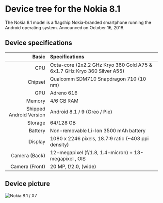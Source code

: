 Device tree for the Nokia 8.1
================================================
The Nokia 8.1 model is a flagship Nokia-branded smartphone running the Android operating system. Announced on October 16, 2018.

## Device specifications
| Basic                   | Specifications                                                                                                                     |
| -----------------------:|:------------------------------------------------------------------------------------------------------------------------------ |
| CPU                     | Octa-core (2x2.2 GHz Kryo 360 Gold A75 & 6x1.7 GHz Kryo 360 Silver A55)                                                                           |
| Chipset                 | Qualcomm SDM710 Snapdragon 710 (10 nm)                                                                                                 |
| GPU                     | Adreno 616                                                                                                                     |
| Memory                  | 4/6 GB RAM                                                                                                                     |
| Shipped Android Version | Android 8.1 / 9 (Oreo / Pie)                                                                                                                            |
| Storage                 | 64/128 GB                                                                                                                          |
| Battery                 | Non-removable Li-Ion 3500 mAh battery                                                                                           |
| Display                 | 1080 x 2246 pixels, 18.7:9 ratio (~403 ppi density)                                                                              |
| Camera (Back)           | 12-megapixel (f/1.8, 1.4-micron) + 13-megapixel , OIS                                                                              |
| Camera (Front)          | 20 MP, f/2.0, (wide)                                                                                                   |
## Device picture

![Nokia 8.1 / X7](https://images.ctfassets.net/wcfotm6rrl7u/57CuFPNJawN0FFhBCFCZHr/2c3258a5eaf061be73119d2136a0834e/nokia_8_1_PDS-SPECS-mobile-BLUE.png)